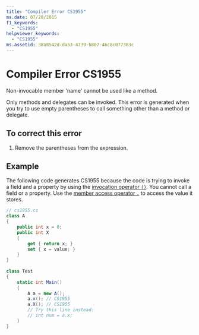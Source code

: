 ```yaml
---
title: "Compiler Error CS1955"
ms.date: 07/20/2015
f1_keywords: 
  - "CS1955"
helpviewer_keywords: 
  - "CS1955"
ms.assetid: 38a8542d-da53-4739-b807-46c8c077363c
---
```

# Compiler Error CS1955

Non-invocable member 'name' cannot be used like a method.  
  
Only methods and delegates can be invoked. This error is generated when you try to use empty parentheses to call something other than a method or delegate.  
  
## To correct this error  
  
1. Remove the parentheses from the expression.  
  
## Example

The following code generates CS1955 because the code is trying to invoke a field and a property by using the [invocation operator `()`](../language-reference/operators/member-access-operators.md#invocation-operator-). You cannot call a field or a property. Use the [member access operator `.`](../language-reference/operators/member-access-operators.md#member-access-operator-) to access the value it stores.
  
```csharp  
// cs1955.cs  
class A  
{  
    public int x = 0;  
    public int X  
    {  
        get { return x; }  
        set { x = value; }  
    }  
}  
  
class Test  
{  
    static int Main()  
    {  
        A a = new A();  
        a.x(); // CS1955  
        a.X(); // CS1955  
        // Try this line instead:  
        // int num = a.x;  
    }  
}  
```
